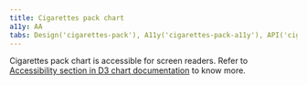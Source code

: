 ```yaml
---
title: Cigarettes pack chart
a11y: AA
tabs: Design('cigarettes-pack'), A11y('cigarettes-pack-a11y'), API('cigarettes-pack-api'), Examples('cigarettes-pack-d3-code'), Changelog('d3-chart-changelog')
---
```


Cigarettes pack chart is accessible for screen readers. Refer to [Accessibility section in D3 chart documentation](/data-display/d3-chart/d3-chart-a11y) to know more.
